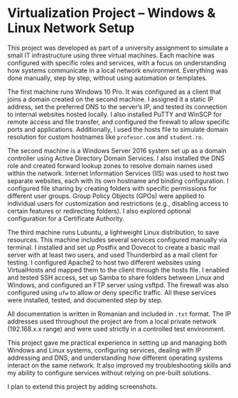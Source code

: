 # Virtualization Project – Windows & Linux Network Setup

This project was developed as part of a university assignment to simulate a small IT infrastructure using three virtual machines. Each machine was configured with specific roles and services, with a focus on understanding how systems communicate in a local network environment. Everything was done manually, step by step, without using automation or templates.

The first machine runs Windows 10 Pro. It was configured as a client that joins a domain created on the second machine. I assigned it a static IP address, set the preferred DNS to the server’s IP, and tested its connection to internal websites hosted locally. I also installed PuTTY and WinSCP for remote access and file transfer, and configured the firewall to allow specific ports and applications. Additionally, I used the hosts file to simulate domain resolution for custom hostnames like `profesor.com` and `student.ro`.

The second machine is a Windows Server 2016 system set up as a domain controller using Active Directory Domain Services. I also installed the DNS role and created forward lookup zones to resolve domain names used within the network. Internet Information Services (IIS) was used to host two separate websites, each with its own hostname and binding configuration. I configured file sharing by creating folders with specific permissions for different user groups. Group Policy Objects (GPOs) were applied to individual users for customization and restrictions (e.g., disabling access to certain features or redirecting folders). I also explored optional configuration for a Certificate Authority.

The third machine runs Lubuntu, a lightweight Linux distribution, to save resources. This machine includes several services configured manually via terminal. I installed and set up Postfix and Dovecot to create a basic mail server with at least two users, and used Thunderbird as a mail client for testing. I configured Apache2 to host two different websites using VirtualHosts and mapped them to the client through the hosts file. I enabled and tested SSH access, set up Samba to share folders between Linux and Windows, and configured an FTP server using vsftpd. The firewall was also configured using `ufw` to allow or deny specific traffic. All these services were installed, tested, and documented step by step.

All documentation is written in Romanian and included in `.txt` format. The IP addresses used throughout the project are from a local private network (192.168.x.x range) and were used strictly in a controlled test environment.

This project gave me practical experience in setting up and managing both Windows and Linux systems, configuring services, dealing with IP addressing and DNS, and understanding how different operating systems interact on the same network. It also improved my troubleshooting skills and my ability to configure services without relying on pre-built solutions.

I plan to extend this project by adding screenshots.

